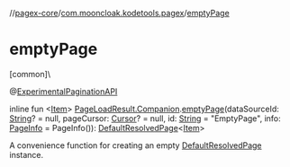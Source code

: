 //[pagex-core](../../index.md)/[com.mooncloak.kodetools.pagex](index.md)/[emptyPage](empty-page.md)

# emptyPage

[common]\

@[ExperimentalPaginationAPI](-experimental-pagination-a-p-i/index.md)

inline fun &lt;[Item](empty-page.md)&gt; [PageLoadResult.Companion](-page-load-result/-companion/index.md).[emptyPage](empty-page.md)(dataSourceId: [String](https://kotlinlang.org/api/latest/jvm/stdlib/kotlin/-string/index.html)? = null, pageCursor: [Cursor](-cursor/index.md)? = null, id: [String](https://kotlinlang.org/api/latest/jvm/stdlib/kotlin/-string/index.html) = &quot;EmptyPage&quot;, info: [PageInfo](-page-info/index.md) = PageInfo()): [DefaultResolvedPage](-default-resolved-page/index.md)&lt;[Item](empty-page.md)&gt;

A convenience function for creating an empty [DefaultResolvedPage](-default-resolved-page/index.md) instance.
